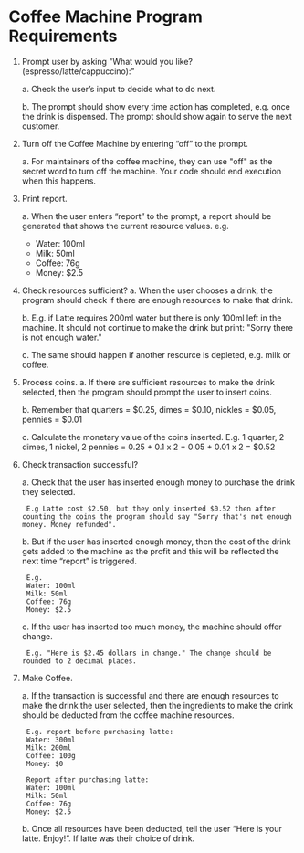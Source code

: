 # Coffee Machine Program Requirements

1. Prompt user by asking "​What would you like? (espresso/latte/cappuccino):"

    a. Check the user’s input to decide what to do next.

    b. The prompt should show every time action has completed, e.g. once the drink is dispensed. The prompt should show again to serve the next customer.

2. Turn off the Coffee Machine by entering “​off”​ to the prompt.

    a. For maintainers of the coffee machine, they can use "off" as the secret word to turn off the machine. Your code should end execution when this happens.

3. Print report.

    a. When the user enters “report” to the prompt, a report should be generated that shows the current resource values. e.g.
    * Water: 100ml
    * Milk: 50ml
    * Coffee: 76g
    * Money: $2.5

4. Check resources sufficient?
    a. When the user chooses a drink, the program should check if there are enough resources to make that drink.

    b. E.g. if Latte requires 200ml water but there is only 100ml left in the machine. It should not continue to make the drink but print: "​Sorry there is not enough water.​"

    c. The same should happen if another resource is depleted, e.g. milk or coffee.

5. Process coins.
    a. If there are sufficient resources to make the drink selected, then the program should prompt the user to insert coins.

    b. Remember that quarters = $0.25, dimes = $0.10, nickles = $0.05, pennies = $0.01

    c. Calculate the monetary value of the coins inserted. E.g. 1 quarter, 2 dimes, 1 nickel, 2 pennies = 0.25 + 0.1 x 2 + 0.05 + 0.01 x 2 = $0.52

6. Check transaction successful?

    a. Check that the user has inserted enough money to purchase the drink they selected.

        E.g Latte cost $2.50, but they only inserted $0.52 then after counting the coins the program should say "​Sorry that's not enough money. Money refunded".

    b. But if the user has inserted enough money, then the cost of the drink gets added to the machine as the profit and this will be reflected the next time “report” is triggered. 
    
        E.g.
        Water: 100ml
        Milk: 50ml
        Coffee: 76g
        Money: $2.5
    c. If the user has inserted too much money, the machine should offer change.
        
        E.g. "Here is $2.45 dollars in change." The change should be rounded to 2 decimal places.

7. Make Coffee.

    a. If the transaction is successful and there are enough resources to make the drink the user selected, then the ingredients to make the drink should be deducted from the coffee machine resources.

        E.g. report before purchasing latte:
        Water: 300ml
        Milk: 200ml
        Coffee: 100g
        Money: $0

        Report after purchasing latte:
        Water: 100ml
        Milk: 50ml
        Coffee: 76g
        Money: $2.5

    b. Once all resources have been deducted, tell the user “Here is your latte. Enjoy!”. If latte was their choice of drink.
